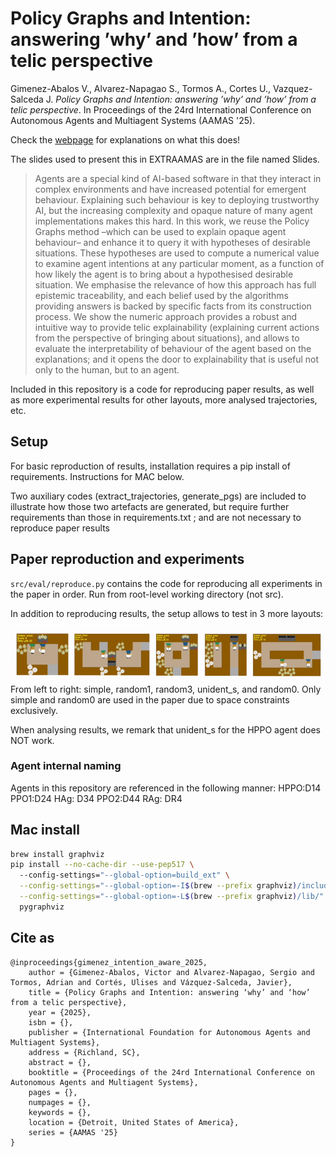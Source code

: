 # Policy Graphs and Intention: answering ’why’ and ’how’ from a telic perspective

Gimenez-Abalos V., Alvarez-Napagao S., Tormos A., Cortes U., Vazquez-Salceda J. _Policy Graphs and Intention: answering ’why’ and ’how’ from a telic perspective_. In Proceedings of the 24rd International Conference on Autonomous Agents and Multiagent Systems (AAMAS '25). 

Check the [webpage](https://hpai-bsc.github.io/intention-aware-pgs/) for explanations on what this does!

The slides used to present this in EXTRAAMAS are in the file named Slides.


> Agents are a special kind of AI-based software in that they interact in complex environments and have increased potential for emergent behaviour. Explaining such behaviour is key to deploying trustworthy AI, but the increasing complexity and opaque nature of many agent implementations makes this hard. In this work, we reuse the Policy Graphs method –which can be used to explain opaque agent behaviour– and enhance it to query it with hypotheses of desirable situations. These hypotheses are used to compute a numerical value to examine agent intentions at any particular moment, as a function of how likely the agent is to bring about a hypothesised desirable situation. We emphasise the relevance of how this approach has full epistemic traceability, and each belief used by the algorithms providing answers is backed by specific facts from its construction process. We show the numeric approach provides a robust and intuitive way to provide telic explainability (explaining current actions from the perspective of bringing about situations), and allows to evaluate the interpretability of behaviour of the agent based on the explanations; and it opens the door to explainability that is useful not only to the human, but to an agent.

Included in this repository is a code for reproducing paper results, as well as more experimental results for other layouts, more 
analysed trajectories, etc.

## Setup
For basic reproduction of results, installation requires a pip install of requirements. Instructions for MAC below.

Two auxiliary codes (extract_trajectories, generate_pgs) are included to illustrate how those two artefacts are
generated, but require further requirements than those in requirements.txt ; and are not necessary to reproduce
paper results

## Paper reproduction and experiments

`src/eval/reproduce.py` contains the code for reproducing all experiments in the paper in order. Run from root-level
working directory (not src).

In addition to reproducing results, the setup allows to test in 3 more layouts:

![layouts](docs/assets/layouts.png)
From left to right: simple, random1, random3, unident_s, and random0. Only simple and random0 are used in the
paper due to space constraints exclusively.

When analysing results, we remark that unident_s for the HPPO agent does NOT work.

### Agent internal naming

Agents in this repository are referenced in the following manner:
HPPO:D14
PPO1:D24
HAg: D34
PPO2:D44
RAg: DR4

## Mac install

```bash
brew install graphviz
pip install --no-cache-dir --use-pep517 \ 
  --config-settings="--global-option=build_ext" \
  --config-settings="--global-option=-I$(brew --prefix graphviz)/include/" \
  --config-settings="--global-option=-L$(brew --prefix graphviz)/lib/" \
  pygraphviz
```

## Cite as

```
@inproceedings{gimenez_intention_aware_2025,
    author = {Gimenez-Abalos, Victor and Alvarez-Napagao, Sergio and Tormos, Adrian and Cortés, Ulises and Vázquez-Salceda, Javier},
    title = {Policy Graphs and Intention: answering ‘why’ and ‘how’ from a telic perspective},
    year = {2025},
    isbn = {},
    publisher = {International Foundation for Autonomous Agents and Multiagent Systems},
    address = {Richland, SC},
    abstract = {},
    booktitle = {Proceedings of the 24rd International Conference on Autonomous Agents and Multiagent Systems},
    pages = {},
    numpages = {},
    keywords = {},
    location = {Detroit, United States of America},
    series = {AAMAS '25}
}
```
